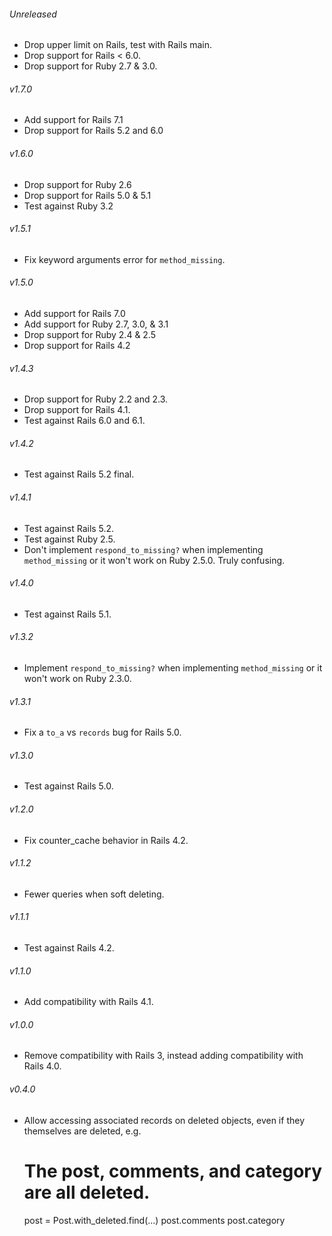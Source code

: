 ###### Unreleased

* Drop upper limit on Rails, test with Rails main.
* Drop support for Rails < 6.0.
* Drop support for Ruby 2.7 & 3.0.

###### v1.7.0

* Add support for Rails 7.1
* Drop support for Rails 5.2 and 6.0

###### v1.6.0

* Drop support for Ruby 2.6
* Drop support for Rails 5.0 & 5.1
* Test against Ruby 3.2

###### v1.5.1

* Fix keyword arguments error for `method_missing`.

###### v1.5.0

* Add support for Rails 7.0
* Add support for Ruby 2.7, 3.0, & 3.1
* Drop support for Ruby 2.4 & 2.5
* Drop support for Rails 4.2

###### v1.4.3

* Drop support for Ruby 2.2 and 2.3.
* Drop support for Rails 4.1.
* Test against Rails 6.0 and 6.1.

###### v1.4.2

* Test against Rails 5.2 final.

###### v1.4.1

* Test against Rails 5.2.
* Test against Ruby 2.5.
* Don't implement `respond_to_missing?` when implementing `method_missing` or it
  won't work on Ruby 2.5.0. Truly confusing.

###### v1.4.0

* Test against Rails 5.1.

###### v1.3.2

* Implement `respond_to_missing?` when implementing `method_missing` or it
  won't work on Ruby 2.3.0.

###### v1.3.1

* Fix a `to_a` vs `records` bug for Rails 5.0.

###### v1.3.0

* Test against Rails 5.0.

###### v1.2.0

* Fix counter_cache behavior in Rails 4.2.

###### v1.1.2

* Fewer queries when soft deleting.

###### v1.1.1

* Test against Rails 4.2.

###### v1.1.0

* Add compatibility with Rails 4.1.

###### v1.0.0

* Remove compatibility with Rails 3, instead adding compatibility with
  Rails 4.0.

###### v0.4.0

* Allow accessing associated records on deleted objects, even if they themselves
  are deleted, e.g.

    # The post, comments, and category are all deleted.
    post = Post.with_deleted.find(...)
    post.comments
    post.category
